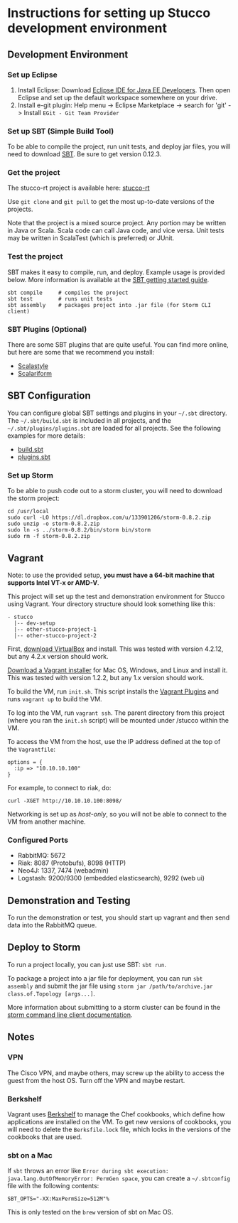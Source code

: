 # Instructions for setting up Stucco development environment

## Development Environment

### Set up Eclipse

1. Install Eclipse: Download [Eclipse IDE for Java EE Developers](eclipse.org/downloads/). Then open Eclipse and set up the default workspace somewhere on your drive.
2. Install e-git plugin: Help menu -> Eclipse Marketplace -> search for 'git' -> Install `EGit - Git Team Provider`

### Set up SBT (Simple Build Tool)

To be able to compile the project, run unit tests, and deploy jar files, you will need to download [SBT](http://www.scala-sbt.org/release/docs/Getting-Started/Setup.html). Be sure to get version 0.12.3.

### Get the project

The stucco-rt project is available here: [stucco-rt](https://github.com/stucco/rt)

Use `git clone` and `git pull` to get the most up-to-date versions of the projects.

Note that the project is a mixed source project. Any portion may be written in Java or Scala. Scala code can call Java code, and vice versa. Unit tests may be written in ScalaTest (which is preferred) or JUnit.

### Test the project

SBT makes it easy to compile, run, and deploy. Example usage is provided below. More information is available at the [SBT getting started guide](http://www.scala-sbt.org/release/docs/Getting-Started/Welcome.html).

    sbt compile     # compiles the project
    sbt test        # runs unit tests
    sbt assembly    # packages project into .jar file (for Storm CLI client)

### SBT Plugins (Optional)

There are some SBT plugins that are quite useful. You can find more online, but here are some that we recommend you install:

* [Scalastyle](http://www.scalastyle.org/sbt.html)
* [Scalariform](https://github.com/sbt/sbt-scalariform)

## SBT Configuration

You can configure global SBT settings and plugins in your `~/.sbt` directory. The `~/.sbt/build.sbt` is included in all projects, and the `~/.sbt/plugins/plugins.sbt` are loaded for all projects. See the following examples for more details:

* [build.sbt](https://gist.github.com/anishathalye/6140974)
* [plugins.sbt](https://gist.github.com/anishathalye/6140962)


### Set up Storm

To be able to push code out to a storm cluster, you will need to download the storm project:

    cd /usr/local
    sudo curl -LO https://dl.dropbox.com/u/133901206/storm-0.8.2.zip
    sudo unzip -o storm-0.8.2.zip
    sudo ln -s ../storm-0.8.2/bin/storm bin/storm
    sudo rm -f storm-0.8.2.zip


## Vagrant

Note: to use the provided setup, **you must have a 64-bit machine that supports Intel VT-x or AMD-V**.

This project will set up the test and demonstration environment for Stucco using Vagrant. Your directory structure should look something like this:

    - stucco
      |-- dev-setup
      |-- other-stucco-project-1
      |-- other-stucco-project-2

First, [download VirtualBox](https://www.virtualbox.org/wiki/Downloads) and install. This was tested with version 4.2.12, but any 4.2.x version should work.

[Download a Vagrant installer](http://downloads.vagrantup.com/) for Mac OS, Windows, and Linux and install it. This was tested with version 1.2.2, but any 1.x version should work.

To build the VM, run `init.sh`. This script installs the [Vagrant Plugins](http://docs.vagrantup.com/v2/plugins/index.html) and runs `vagrant up` to build the VM.

To log into the VM, run `vagrant ssh`. The parent directory from this project (where you ran the `init.sh` script) will be mounted under /stucco within the VM.

To access the VM from the host, use the IP address defined at the top of the `Vagrantfile`:

    options = {
      :ip => "10.10.10.100"
    }

For example, to connect to riak, do:

    curl -XGET http://10.10.10.100:8098/

Networking is set up as *host-only*, so you will not be able to connect to the VM from another machine.

### Configured Ports

* RabbitMQ: 5672
* Riak: 8087 (Protobufs), 8098 (HTTP)
* Neo4J: 1337, 7474 (webadmin)
* Logstash: 9200/9300 (embedded elasticsearch), 9292 (web ui)


## Demonstration and Testing

To run the demonstration or test, you should start up vagrant and then send data into the RabbitMQ queue.


## Deploy to Storm

To run a project locally, you can just use SBT: `sbt run`.

To package a project into a jar file for deployment, you can run `sbt assembly` and submit the jar file using `storm jar /path/to/archive.jar class.of.Topology [args...]`.

More information about submitting to a storm cluster can be found in the [storm command line client documentation](https://github.com/nathanmarz/storm/wiki/Command-line-client).


## Notes

### VPN

The Cisco VPN, and maybe others, may screw up the ability to access the guest from the host OS. Turn off the VPN and maybe restart.

### Berkshelf

Vagrant uses [Berkshelf](http://berkshelf.com/) to manage the Chef cookbooks, which define how applications are installed on the VM. To get new versions of cookbooks, you will need to delete the `Berksfile.lock` file, which locks in the versions of the cookbooks that are used.

### sbt on a Mac

If `sbt` throws an error like `Error during sbt execution: java.lang.OutOfMemoryError: PermGen space`, you can create a `~/.sbtconfig` file with the following contents:

    SBT_OPTS="-XX:MaxPermSize=512M"%                                              

This is only tested on the `brew` version of sbt on Mac OS.